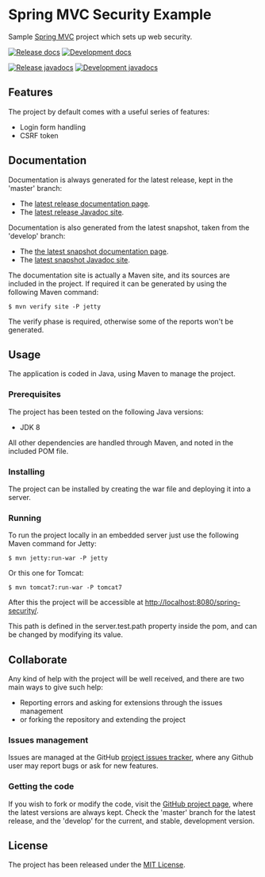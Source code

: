 # Spring MVC Security Example

Sample [Spring MVC][spring-mvc] project which sets up web security.

[![Release docs](https://img.shields.io/badge/docs-release-blue.svg)][site-release]
[![Development docs](https://img.shields.io/badge/docs-develop-blue.svg)][site-develop]

[![Release javadocs](https://img.shields.io/badge/javadocs-release-blue.svg)][javadoc-release]
[![Development javadocs](https://img.shields.io/badge/javadocs-develop-blue.svg)][javadoc-develop]

## Features

The project by default comes with a useful series of features:

* Login form handling
* CSRF token

## Documentation

Documentation is always generated for the latest release, kept in the 'master' branch:

- The [latest release documentation page][site-release].
- The [latest release Javadoc site][javadoc-release].

Documentation is also generated from the latest snapshot, taken from the 'develop' branch:

- The [the latest snapshot documentation page][site-develop].
- The [latest snapshot Javadoc site][javadoc-develop].

The documentation site is actually a Maven site, and its sources are included in the project. If required it can be generated by using the following Maven command:

```
$ mvn verify site -P jetty
```

The verify phase is required, otherwise some of the reports won't be generated.

## Usage

The application is coded in Java, using Maven to manage the project.

### Prerequisites

The project has been tested on the following Java versions:
* JDK 8

All other dependencies are handled through Maven, and noted in the included POM file.

### Installing

The project can be installed by creating the war file and deploying it into a server.

### Running

To run the project locally in an embedded server just use the following Maven command for Jetty:

```
$ mvn jetty:run-war -P jetty
```

Or this one for Tomcat:

```
$ mvn tomcat7:run-war -P tomcat7
```

After this the project will be accessible at [http://localhost:8080/spring-security/](http://localhost:8080/spring-security/).

This path is defined in the server.test.path property inside the pom, and can be changed by modifying its value.

## Collaborate

Any kind of help with the project will be well received, and there are two main ways to give such help:

- Reporting errors and asking for extensions through the issues management
- or forking the repository and extending the project

### Issues management

Issues are managed at the GitHub [project issues tracker][issues], where any Github user may report bugs or ask for new features.

### Getting the code

If you wish to fork or modify the code, visit the [GitHub project page][scm], where the latest versions are always kept. Check the 'master' branch for the latest release, and the 'develop' for the current, and stable, development version.

## License

The project has been released under the [MIT License][license].

[issues]: https://github.com/bernardo-mg/spring-mvc-security-example/issues
[javadoc-develop]: http://docs.wandrell.com/development/maven/spring-mvc-security-example/apidocs
[javadoc-release]: http://docs.wandrell.com/maven/spring-mvc-security-example/apidocs
[license]: http://www.opensource.org/licenses/mit-license.php
[scm]: https://github.com/bernardo-mg/spring-mvc-security-example
[site-develop]: http://docs.wandrell.com/development/maven/spring-mvc-security-example
[site-release]: http://docs.wandrell.com/maven/spring-mvc-security-example

[spring-mvc]: https://spring.io
